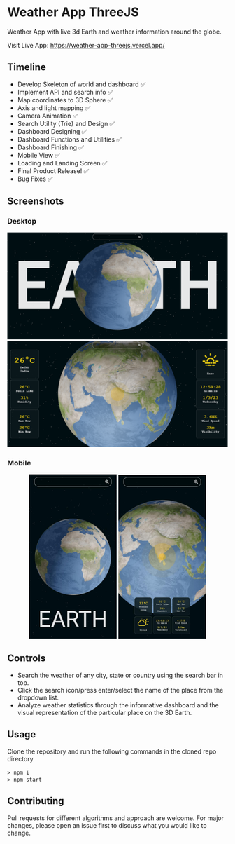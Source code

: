 # Weather App ThreeJS

Weather App with live 3d Earth and weather information around the globe.

Visit Live App: https://weather-app-threejs.vercel.app/

## Timeline

-   Develop Skeleton of world and dashboard ✅
-   Implement API and search info ✅
-   Map coordinates to 3D Sphere ✅
-   Axis and light mapping ✅
-   Camera Animation ✅
-   Search Utility (Trie) and Design ✅
-   Dashboard Designing ✅
-   Dashboard Functions and Utilities ✅
-   Dashboard Finishing ✅
-   Mobile View ✅
-   Loading and Landing Screen ✅
-   Final Product Release! ✅
-   Bug Fixes ✅

## Screenshots

### Desktop

<img src="https://github.com/originalsidd/weather-app-threejs/blob/main/public/pic1.png?raw=true"  />

<img src="https://github.com/originalsidd/weather-app-threejs/blob/main/public/pic2.png?raw=true"  />

### Mobile

<center>
<span>
<img src="https://github.com/originalsidd/weather-app-threejs/blob/main/public/pic3.png?raw=true" width=200>&nbsp;<img src="https://github.com/originalsidd/weather-app-threejs/blob/main/public/pic4.png?raw=true" width=200>
</span>
</center>

## Controls

-   Search the weather of any city, state or country using the search bar in top.
-   Click the search icon/press enter/select the name of the place from the dropdown list.
-   Analyze weather statistics through the informative dashboard and the visual representation of the particular place on the 3D Earth.

## Usage

Clone the repository and run the following commands in the cloned repo directory

```node
> npm i
> npm start
```

## Contributing

Pull requests for different algorithms and approach are welcome. For major changes, please open an issue first
to discuss what you would like to change.
